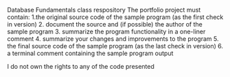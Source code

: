 Database Fundamentals class respository
The portfolio project must contain:
1.the original source code of the sample program (as the first check in version)
2. document the source and (if possible) the author of the sample program
3. summarize the program functionality in a one-liner comment
4. summarize your changes and improvements to the program
5. the final source code of the sample program (as the last check in version)
6. a terminal comment containing the sample program output

I do not own the rights to any of the code presented
